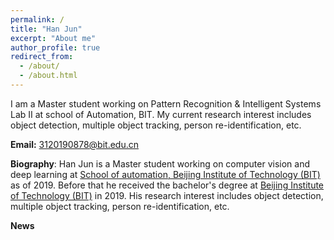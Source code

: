 ```yaml
---
permalink: /
title: "Han Jun"
excerpt: "About me"
author_profile: true
redirect_from: 
  - /about/
  - /about.html
---
```


I am a Master student working on Pattern Recognition & Intelligent Systems Lab Ⅱ at school of Automation, BIT. My current research interest includes object detection, multiple object tracking, person re-identification, etc.

**Email:** 3120190878@bit.edu.cn <br/>

**Biography**: Han Jun is a Master student working on computer vision and deep learning at [School of automation, Beijing Institute of Technology (BIT)](https://ac.bit.edu.cn/) as of 2019. Before that he received the bachelor's degree at [Beijing Institute of Technology (BIT)](https://www.bit.edu.cn/) in 2019. His research interest includes object detection, multiple object tracking, person re-identification, etc.

**News**
